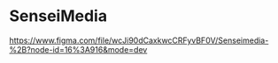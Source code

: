 # SenseiMedia
https://www.figma.com/file/wcJi90dCaxkwcCRFyvBF0V/Senseimedia-%2B?node-id=16%3A916&mode=dev
